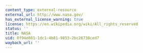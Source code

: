```yaml
---
content_type: external-resource
external_url: http://www.nasa.gov/
has_external_license_warning: true
license: https://en.wikipedia.org/wiki/All_rights_reserved
status: ''
title: NASA
uid: 0f94e081-1dc1-4b81-9853-2bc26738ced7
wayback_url: ''
---
```

